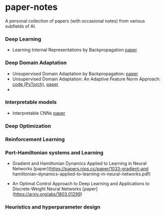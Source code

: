 # paper-notes
A personal collection of papers (with occasional notes) from various subfields of AI.

### Deep Learning

* Learning Internal Representations by Backpropagation [paper](https://apps.dtic.mil/dtic/tr/fulltext/u2/a164453.pdf)

### Deep Domain Adaptation

* Unsupervised Domain Adaptation by Backpropagation: [paper](https://arxiv.org/abs/1811.07456)
* Unsupervised Domain Adaptation: An Adaptive Feature Norm Approach: [code (PyTorch)](https://github.com/jihanyang/AFN), [paper](https://arxiv.org/abs/1811.07456)
* 

### Interpretable models

* Interpretable CNNs [paper](https://arxiv.org/pdf/1901.02413.pdf)

### Deep Optimization


### Reinforcement Learning



### Port-Hamiltonian systems and Learning

* Gradient and Hamiltonian Dynamics Applied to Learning in Neural Networks [paper](https://papers.nips.cc/paper/1033-gradient-and hamiltonian-dynamics-applied-to-learning-in-neural-networks.pdf)

* An Optimal Control Approach to Deep Learning and Applications to Discrete-Weight Neural Networks [paper] (https://arxiv.org/abs/1803.01299)

### Heuristics and hyperparameter design
